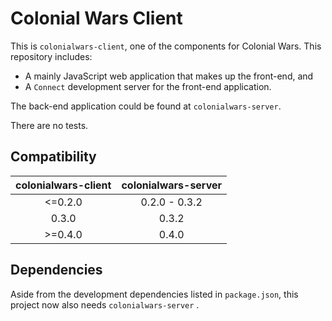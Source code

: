 # Colonial Wars Client
This is ``colonialwars-client``, one of the components for Colonial Wars.
This repository includes:
- A mainly JavaScript web application that makes up the front-end, and
- A ``Connect`` development server for the front-end application.

The back-end application could be found at ``colonialwars-server``.

There are no tests.

## Compatibility
| colonialwars-client | colonialwars-server |
|:-------------------:|:-------------------:|
|       <=0.2.0       |    0.2.0 - 0.3.2    |
|        0.3.0        |        0.3.2        |
|       >=0.4.0       |        0.4.0        |

## Dependencies
Aside from the development dependencies listed in ``package.json``, this project now also
needs ``colonialwars-server`` .
